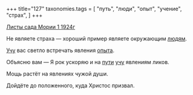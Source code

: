 +++
title="127"
taxonomies.tags = [
 "путь",
 "люди",
 "опыт",
 "учение",
 "страх",
]
+++

[Листы сада Мории 1 1924г](/agni/1924)

Не являете страха — хороший пример являете окружающим [людям](/tags/люди).   

[Учу](/tags/учение) вас светло встречать явления [опыта](/tags/опыт).   

Объясню вам — Я рок ускоряю и на [пути](/tags/путь) [учу](/tags/учение) явлениям ликов.   

Мощь растёт на явлениях чужой души.   

Дойдёте до положенного, куда Христос призвал.   

